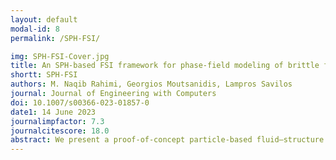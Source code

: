 ```yaml
---
layout: default
modal-id: 8
permalink: /SPH-FSI/

img: SPH-FSI-Cover.jpg
title: An SPH-based FSI framework for phase-field modeling of brittle fracture under extreme hydrodynamic events
shortt: SPH-FSI
authors: M. Naqib Rahimi, Georgios Moutsanidis, Lampros Savilos
journal: Journal of Engineering with Computers
doi: 10.1007/s00366-023-01857-0
date1: 14 June 2023
journalimpfactor: 7.3
journalcitescore: 18.0
abstract: We present a proof-of-concept particle-based fluid–structure interaction (FSI) computational framework for modeling structural fracture and fragmentation under the impact of extreme hydrodynamic events. The smoothed particle hydrodynamics (SPH) approach is employed to discretize the equations of motion for both the fluid and structural domains. The meshfree nature of the discretization technique accommodates the simulation of scenarios involving extreme structural deformations and material separation, as well as free-surface flows. The framework is supplemented with a phase-field model of brittle fracture that allows for the simulation of crack nucleation, propagation, and branching, which leads to realistic modeling of structural responses during extreme hydrodynamic events. In the end, a novel algorithm for coupling the fluid and solid subproblems is presented. The proposed approach is verified and validated against existing computational methods and experimental results, and in the end, a few challenging problems involving complex fracture patterns and fragmentation are presented.
---
```

